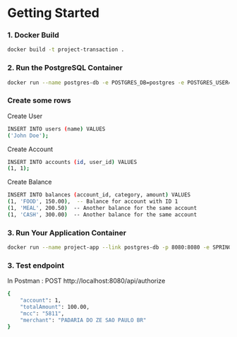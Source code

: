 # Getting Started

### 1. Docker Build

```bash
docker build -t project-transaction .
```


### 2. Run the PostgreSQL Container

```bash
docker run --name postgres-db -e POSTGRES_DB=postgres -e POSTGRES_USER=postgres -e POSTGRES_PASSWORD=postgres -p 5432:5432 -d postgres:latest
```

### Create some rows
Create User
```bash
INSERT INTO users (name) VALUES
('John Doe');
```

Create Account
```bash
INSERT INTO accounts (id, user_id) VALUES
(1, 1);

```

Create Balance
```bash
INSERT INTO balances (account_id, category, amount) VALUES
(1, 'FOOD', 150.00),  -- Balance for account with ID 1
(1, 'MEAL', 200.50)  -- Another balance for the same account
(1, 'CASH', 300.00)  -- Another balance for the same account
```

### 3. Run Your Application Container
```bash
docker run --name project-app --link postgres-db -p 8080:8080 -e SPRING_DATASOURCE_URL=jdbc:postgresql://postgres-db:5432/postgres -e SPRING_DATASOURCE_USERNAME=postgres -e SPRING_DATASOURCE_PASSWORD=postgres project-transaction
```

### 3. Test endpoint

In Postman : POST http://localhost:8080/api/authorize

```bash
{
    "account": 1, 
    "totalAmount": 100.00, 
    "mcc": "5811", 
    "merchant": "PADARIA DO ZE SAO PAULO BR"
}
```


